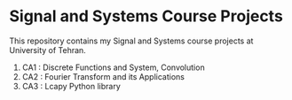# Signal and Systems Course Projects

This repository contains my Signal and Systems course projects at University of Tehran.

1. CA1 : Discrete Functions and System, Convolution
2. CA2 : Fourier Transform and its Applications
3. CA3 : Lcapy Python library
